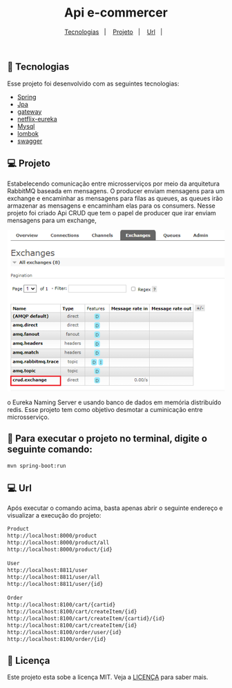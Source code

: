 <h1 align="center">
  Api e-commercer
</h1>


<p align="center">
  <a href="#-tecnologias">Tecnologias</a>&nbsp;&nbsp;&nbsp;|&nbsp;&nbsp;&nbsp;
  <a href="#-projeto">Projeto</a>&nbsp;&nbsp;&nbsp;|&nbsp;&nbsp;&nbsp;
  <a href="#-url">Url</a>&nbsp;&nbsp;&nbsp;|&nbsp;&nbsp;&nbsp;
</p>


<br>


## 🚀 Tecnologias

Esse projeto foi desenvolvido com as seguintes tecnologias:

- [Spring](https://spring.io/)
- [Jpa](https://spring.io/projects/spring-data-redis)
- [gateway](https://spring.io/projects/spring-cloud-gateway)
- [netflix-eureka](https://spring.io/projects/spring-cloud-sleuth)
- [Mysql](https://www.mysql.com/)
- [lombok](https://projectlombok.org/)
- [swagger](https://swagger.io/)


## 💻 Projeto
Estabelecendo comunicação entre microsserviços por meio da arquitetura RabbitMQ baseada em mensagens. 
O producer enviam mensagens para um exchange e encaminhar as mensagens para filas as queues,
as queues irão armazenar as mensagens e encaminham elas para os consumers.
Nesse projeto foi criado Api CRUD que tem o papel de producer que irar enviam mensagens para um exchange,

<img alt="Logo do projeto" src="/img/crud_exchange.png" />

o Eureka Naming Server e usando banco de dados em memória distribuído redis. 
Esse projeto tem como objetivo desmotar a cuminicação entre microsserviço.




## :hammer: Para executar o projeto no terminal, digite o seguinte comando:

```shell script
mvn spring-boot:run 
```

## 💻 Url
Após executar o comando acima, basta apenas abrir o seguinte endereço e visualizar a execução do projeto:

```
Product
http://localhost:8000/product
http://localhost:8000/product/all
http://localhost:8000/product/{id}

User
http://localhost:8811/user
http://localhost:8811/user/all
http://localhost:8811/user/{id}

Order
http://localhost:8100/cart/{cartid}
http://localhost:8100/cart/createItem/{id}
http://localhost:8100/cart/createItem/{cartid}/{id}
http://localhost:8100/cart/createItem/{id}
http://localhost:8100/order/user/{id}
http://localhost:8100/order/{id}

```



## 📝 Licença

Este projeto esta sobe a licença MIT. Veja a [LICENÇA](https://opensource.org/licenses/MIT) para saber mais.


